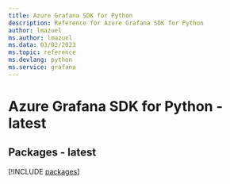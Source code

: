 ```yaml
---
title: Azure Grafana SDK for Python
description: Reference for Azure Grafana SDK for Python
author: lmazuel
ms.author: lmazuel
ms.data: 03/02/2023
ms.topic: reference
ms.devlang: python
ms.service: grafana
---
```

# Azure Grafana SDK for Python - latest
## Packages - latest
[!INCLUDE [packages](grafana-index.md)]